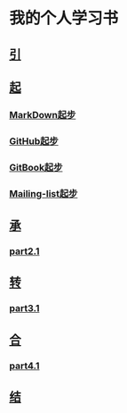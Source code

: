 # 我的个人学习书

## [引](./source/begin.md)
## [起](./source/part1/introduction)
  ### [MarkDown起步](./source/part1/1.md)
  ### [GitHub起步](./source/part1/2.md)
  ### [GitBook起步](./source/part1/3.md)
  ### [Mailing-list起步](./source/part1/4.md)
## [承](./source/part2/introduction)
  ### [part2.1](./source/part2/1.md)
## [转](./source/part3/introduction)
  ### [part3.1](./source/part3/1.md)
## [合](./source/part4/introduction)
  ### [part4.1](./source/part4/1.md)
## [结](./source/end.md)
